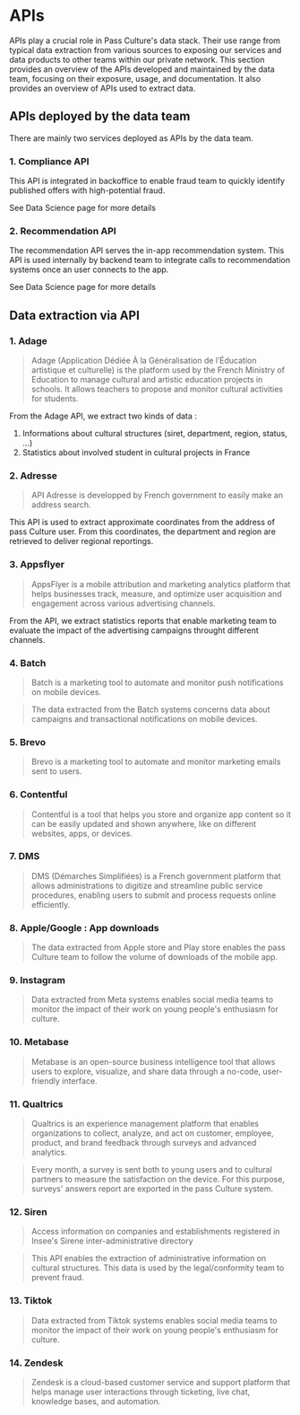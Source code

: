 # APIs

APIs play a crucial role in Pass Culture's data stack. Their use range from typical data extraction from various sources to exposing our services and data products to other teams within our private network. This section provides an overview of the APIs developed and maintained by the data team, focusing on their exposure, usage, and documentation. It also provides an overview of APIs used to extract data.

## APIs deployed by the data team
There are mainly two services deployed as APIs by the data team.
### 1. Compliance API
This API is integrated in backoffice to enable fraud team to quickly identify published offers with high-potential fraud.

See Data Science page for more details

### 2. Recommendation API
The recommendation API serves the in-app recommendation system. This API is used internally by backend team to integrate calls to recommendation systems once an user connects to the app.

See Data Science page for more details

## Data extraction via API

### 1. Adage
> Adage (Application Dédiée À la Généralisation de l’Éducation artistique et culturelle) is the platform used by the French Ministry of Education to manage cultural and artistic education projects in schools. It allows teachers to propose and monitor cultural activities for students.

From the Adage API, we extract two kinds of data :
1. Informations about cultural structures (siret, department, region, status, ...)
2. Statistics about involved student in cultural projects in France

### 2. Adresse
> API Adresse is developped by French government to easily make an address search.

This API is used to extract approximate coordinates from the address of pass Culture user. From this coordinates, the department and region are retrieved to deliver regional reportings.

### 3. Appsflyer
> AppsFlyer is a mobile attribution and marketing analytics platform that helps businesses track, measure, and optimize user acquisition and engagement across various advertising channels.

From the API, we extract statistics reports that enable marketing team to evaluate the impact of the advertising campaigns throught different channels.

### 4. Batch
> Batch is a marketing tool to automate and monitor push notifications on mobile devices.

> The data extracted from the Batch systems concerns data about campaigns and transactional notifications on mobile devices.

### 5. Brevo
> Brevo is a marketing tool to automate and monitor marketing emails sent to users.

### 6. Contentful
> Contentful is a tool that helps you store and organize app content so it can be easily updated and shown anywhere, like on different websites, apps, or devices.

### 7. DMS
> DMS (Démarches Simplifiées) is a French government platform that allows administrations to digitize and streamline public service procedures, enabling users to submit and process requests online efficiently.

### 8. Apple/Google : App downloads
> The data extracted from Apple store and Play store enables the pass Culture team to follow the volume of downloads of the mobile app.

### 9. Instagram
> Data extracted from Meta systems enables social media teams to monitor the impact of their work on young people's enthusiasm for culture.

### 10. Metabase
> Metabase is an open-source business intelligence tool that allows users to explore, visualize, and share data through a no-code, user-friendly interface.

### 11. Qualtrics
> Qualtrics is an experience management platform that enables organizations to collect, analyze, and act on customer, employee, product, and brand feedback through surveys and advanced analytics.

> Every month, a survey is sent both to young users and to cultural partners to measure the satisfaction on the device. For this purpose, surveys' answers report are exported in the pass Culture system.

### 12. Siren
> Access information on companies and establishments registered in Insee's Sirene inter-administrative directory

> This API enables the extraction of administrative information on cultural structures. This data is used by the legal/conformity team to prevent fraud.

### 13. Tiktok

> Data extracted from Tiktok systems enables social media teams to monitor the impact of their work on young people's enthusiasm for culture.

### 14. Zendesk
> Zendesk is a cloud-based customer service and support platform that helps manage user interactions through ticketing, live chat, knowledge bases, and automation.

